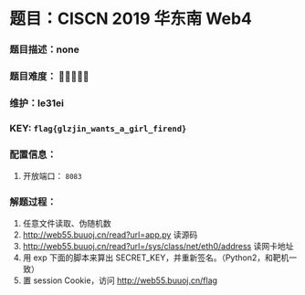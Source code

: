 # 题目：CISCN 2019 华东南 Web4

### 题目描述：none

### 题目难度： 🌟🌟🌟🌟🌟

### 维护：le31ei

### KEY: `flag{glzjin_wants_a_girl_firend}`

### 配置信息： 
1. 开放端口： `8083`

### 解题过程：

1. 任意文件读取、伪随机数
2. http://web55.buuoj.cn/read?url=app.py 读源码
2. http://web55.buuoj.cn/read?url=/sys/class/net/eth0/address 读网卡地址
3. 用 exp 下面的脚本来算出 SECRET_KEY，并重新签名。（Python2，和靶机一致）
4. 置 session Cookie，访问 http://web55.buuoj.cn/flag
